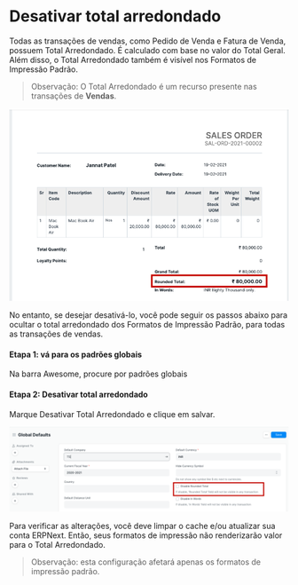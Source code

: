 # Desativar total arredondado



Todas as transações de vendas, como Pedido de Venda e Fatura de Venda, possuem Total Arredondado. É calculado com base no valor do Total Geral. Além disso, o Total Arredondado também é visível nos Formatos de Impressão Padrão.


> Observação: O Total Arredondado é um recurso presente nas transações de **Vendas**.


![Visualização de impressão](/files/customize-disable-rounded-total-2.png)


No entanto, se desejar desativá-lo, você pode seguir os passos abaixo para ocultar o total arredondado dos Formatos de Impressão Padrão, para todas as transações de vendas.


#### Etapa 1: vá para os padrões globais


Na barra Awesome, procure por padrões globais


#### Etapa 2: Desativar total arredondado


Marque Desativar Total Arredondado e clique em salvar.


![Visualização de impressão](/files/customize-disable-rounded-total.png)


Para verificar as alterações, você deve limpar o cache e/ou atualizar sua conta ERPNext. Então, seus formatos de impressão não renderizarão valor para o Total Arredondado.


> Observação: esta configuração afetará apenas os formatos de impressão padrão.




